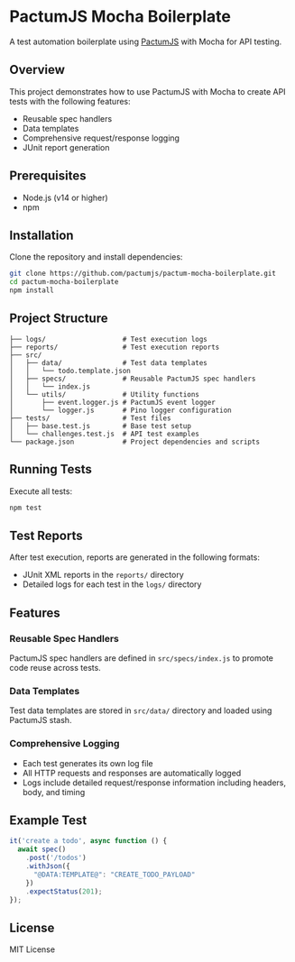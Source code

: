 # PactumJS Mocha Boilerplate

A test automation boilerplate using [PactumJS](https://pactumjs.github.io/) with Mocha for API testing.

## Overview

This project demonstrates how to use PactumJS with Mocha to create API tests with the following features:
- Reusable spec handlers
- Data templates
- Comprehensive request/response logging
- JUnit report generation

## Prerequisites

- Node.js (v14 or higher)
- npm

## Installation

Clone the repository and install dependencies:

```bash
git clone https://github.com/pactumjs/pactum-mocha-boilerplate.git
cd pactum-mocha-boilerplate
npm install
```

## Project Structure

```
├── logs/                   # Test execution logs
├── reports/                # Test execution reports
├── src/
│   ├── data/               # Test data templates
│   │   └── todo.template.json
│   ├── specs/              # Reusable PactumJS spec handlers
│   │   └── index.js
│   └── utils/              # Utility functions
│       ├── event.logger.js # PactumJS event logger
│       └── logger.js       # Pino logger configuration
├── tests/                  # Test files
│   ├── base.test.js        # Base test setup
│   └── challenges.test.js  # API test examples
└── package.json            # Project dependencies and scripts
```

## Running Tests

Execute all tests:

```bash
npm test
```

## Test Reports

After test execution, reports are generated in the following formats:
- JUnit XML reports in the `reports/` directory
- Detailed logs for each test in the `logs/` directory

## Features

### Reusable Spec Handlers

PactumJS spec handlers are defined in `src/specs/index.js` to promote code reuse across tests.

### Data Templates

Test data templates are stored in `src/data/` directory and loaded using PactumJS stash.

### Comprehensive Logging

- Each test generates its own log file
- All HTTP requests and responses are automatically logged
- Logs include detailed request/response information including headers, body, and timing

## Example Test

```javascript
it('create a todo', async function () {
  await spec()
    .post('/todos')
    .withJson({
      "@DATA:TEMPLATE@": "CREATE_TODO_PAYLOAD"
    })
    .expectStatus(201);
});
```

## License

MIT License